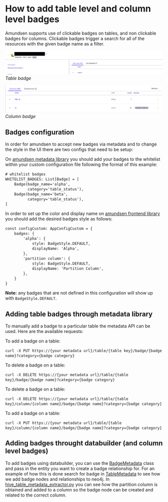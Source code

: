 # How to add table level and column level badges
Amundsen supports use of clickable badges on tables, and non clickable badges for columns. Clickable badges trigger a search for all of the resources with the given badge name as a filter.

![](../img/tutorials/table-badge.png)
*Table badge*

![](../img/tutorials/column-badge.png)
*Column badge*
## Badges configuration

In order for amundsen to accept new badges via metadata and to change the style in the UI there are two configs that need to be setup:

On [amundsen metadata library](https://github.com/amundsen-io/amundsenmetadatalibrary/blob/3c9a55e6af4cac9b342803c34cfe81851470e7f5/metadata_service/config.py) you should add your badges to the whitelist within your custom configuration file following the format of this example:

```
# whitelist badges
WHITELIST_BADGES: List[Badge] = [
    Badge(badge_name='alpha',
          category='table_status'),
    Badge(badge_name='beta',
          category='table_status'),
]
```

In order to set up the color and display name on [amundsen frontend library](https://github.com/amundsen-io/amundsenfrontendlibrary/blob/master/amundsen_application/static/js/config/config-custom.ts) you should add the desired badges style as follows:

```
const configCustom: AppConfigCustom = {
    badges: {
        'alpha': {
            style: BadgeStyle.DEFAULT,
            displayName: 'Alpha',
        },
        'partition column': {
            style: BadgeStyle.DEFAULT,
            displayName: 'Partition Column',
        },
    }
}
```

**Note:** any badges that are not defined in this configuration will show up with `BadgeStyle.DEFAULT`.


## Adding table badges through metadata library
To manually add a badge to a particular table the metadata API can be used. Here are the available requests:

To add a badge on a table:
```
curl -X PUT https://{your metadata url}/table/{table key}/badge/{badge name}?category={badge category}
```

To delete a badge on a table:
```
curl -X DELETE https://{your metadata url}/table/{table key}/badge/{badge name}?category={badge category}
```

To delete a badge on a table:
```
curl -X DELETE https://{your metadata url}/table/{table key}/column/{column name}/badge/{badge name}?category={badge category}
```

To add a badge on a table:
```
curl -X PUT https://{your metadata url}/table/{table key}/column/{column name}/badge/{badge name}?category={badge category}
```

## Adding badges throught databuilder (and column level badges)

To add badges using databuilder, you can use the [BadgeMetadata](https://github.com/amundsen-io/amundsendatabuilder/blob/master/databuilder/models/badge.py) class and pass in the entity you want to create a badge relationship for. For an example of how this is done search for badge in [TableMetadata](https://github.com/amundsen-io/amundsendatabuilder/blob/master/databuilder/models/table_metadata.py) to see how we add badge nodes and relationships to neo4j.
In [hive_table_metadata_extractor.py](https://github.com/amundsen-io/amundsendatabuilder/blob/8655338725bf279ea0332e5e6ab0592c8c7459ae/databuilder/extractor/hive_table_metadata_extractor.py#L106) you can see how the partition column is obtained and added to a column so the badge node can be created and related to the correct column.
